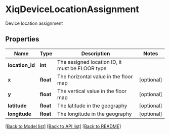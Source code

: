 # XiqDeviceLocationAssignment

Device location assignment
## Properties
Name | Type | Description | Notes
------------ | ------------- | ------------- | -------------
**location_id** | **int** | The assigned location ID, it must be FLOOR type | 
**x** | **float** | The horizontal value in the floor map | [optional] 
**y** | **float** | The vertical value in the floor map | [optional] 
**latitude** | **float** | The latitude in the geography | [optional] 
**longitude** | **float** | The longitude in the geography | [optional] 

[[Back to Model list]](../README.md#documentation-for-models) [[Back to API list]](../README.md#documentation-for-api-endpoints) [[Back to README]](../README.md)


